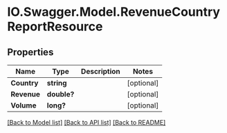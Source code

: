 # IO.Swagger.Model.RevenueCountryReportResource
## Properties

Name | Type | Description | Notes
------------ | ------------- | ------------- | -------------
**Country** | **string** |  | [optional] 
**Revenue** | **double?** |  | [optional] 
**Volume** | **long?** |  | [optional] 

[[Back to Model list]](../README.md#documentation-for-models) [[Back to API list]](../README.md#documentation-for-api-endpoints) [[Back to README]](../README.md)

